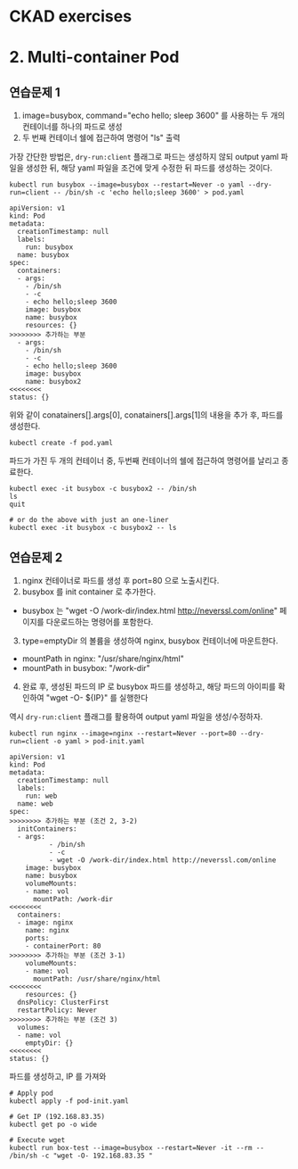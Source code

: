 # CKAD exercises

# 2. Multi-container Pod

## 연습문제 1

1. image=busybox, command="echo hello; sleep 3600" 를 사용하는 두 개의 컨테이너를 하나의 파드로 생성
2. 두 번째 컨테이너 쉘에 접근하여 명령어 "ls" 출력

가장 간단한 방법은, `dry-run:client` 플래그로 파드는 생성하지 않되 output yaml 파일을 생성한 뒤, 해당 yaml 파일을 조건에 맞게 수정한 뒤 파드를 생성하는 것이다.

```
kubectl run busybox --image=busybox --restart=Never -o yaml --dry-run=client -- /bin/sh -c 'echo hello;sleep 3600' > pod.yaml
```

```
apiVersion: v1
kind: Pod
metadata:
  creationTimestamp: null
  labels:
    run: busybox
  name: busybox
spec:
  containers:
  - args:
    - /bin/sh
    - -c
    - echo hello;sleep 3600
    image: busybox
    name: busybox
    resources: {}
>>>>>>>> 추가하는 부분
  - args:
    - /bin/sh
    - -c
    - echo hello;sleep 3600
    image: busybox
    name: busybox2
<<<<<<<<
status: {}
```

위와 같이 conatainers[].args[0], conatainers[].args[1]의 내용을 추가 후, 파드를 생성한다.

```
kubectl create -f pod.yaml
```

파드가 가진 두 개의 컨테이너 중, 두번째 컨테이너의 쉘에 접근하여 명령어를 날리고 종료한다.

```
kubectl exec -it busybox -c busybox2 -- /bin/sh
ls
quit

# or do the above with just an one-liner
kubectl exec -it busybox -c busybox2 -- ls
```

## 연습문제 2

1. nginx 컨테이너로 파드를 생성 후 port=80 으로 노출시킨다.
2. busybox 를 init container 로 추가한다.

- busybox 는 "wget -O /work-dir/index.html http://neverssl.com/online" 페이지를 다운로드하는 명령어를 포함한다.

3. type=emptyDir 의 볼륨을 생성하여 nginx, busybox 컨테이너에 마운트한다.

- mountPath in nginx: "/usr/share/nginx/html"
- mountPath in busybox: "/work-dir"

4. 완료 후, 생성된 파드의 IP 로 busybox 파드를 생성하고, 해당 파드의 아이피를 확인하여 "wget -O- ${IP}" 를 실행한다

역시 `dry-run:client` 플래그를 활용하여 output yaml 파일을 생성/수정하자.

```
kubectl run nginx --image=nginx --restart=Never --port=80 --dry-run=client -o yaml > pod-init.yaml
```

```
apiVersion: v1
kind: Pod
metadata:
  creationTimestamp: null
  labels:
    run: web
  name: web
spec:
>>>>>>>> 추가하는 부분 (조건 2, 3-2)
  initContainers:
  - args:
          - /bin/sh
          - -c
          - wget -O /work-dir/index.html http://neverssl.com/online
    image: busybox
    name: busybox
    volumeMounts:
    - name: vol
      mountPath: /work-dir
<<<<<<<<
  containers:
  - image: nginx
    name: nginx
    ports:
    - containerPort: 80
>>>>>>>> 추가하는 부분 (조건 3-1)
    volumeMounts:
    - name: vol
      mountPath: /usr/share/nginx/html
<<<<<<<<
    resources: {}
  dnsPolicy: ClusterFirst
  restartPolicy: Never
>>>>>>>> 추가하는 부분 (조건 3)
  volumes:
  - name: vol
    emptyDir: {}
<<<<<<<<
status: {}
```

파드를 생성하고, IP 를 가져와

```
# Apply pod
kubectl apply -f pod-init.yaml

# Get IP (192.168.83.35)
kubectl get po -o wide

# Execute wget
kubectl run box-test --image=busybox --restart=Never -it --rm -- /bin/sh -c "wget -O- 192.168.83.35 "
```
